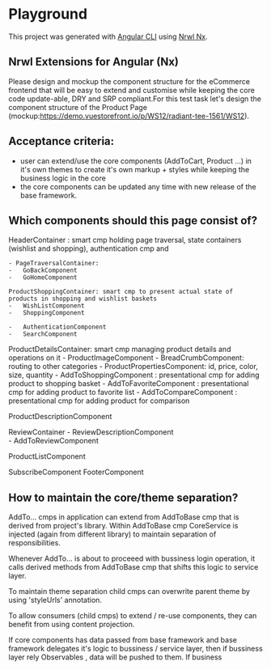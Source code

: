 # Playground

This project was generated with [Angular CLI](https://github.com/angular/angular-cli) using [Nrwl Nx](https://nrwl.io/nx).

## Nrwl Extensions for Angular (Nx)

Please design and mockup the component structure for the eCommerce frontend that will be easy to extend and customise while keeping the core code update-able, DRY and SRP compliant.For this test task let's design the component structure of the Product Page (mockup:https://demo.vuestorefront.io/p/WS12/radiant-tee-1561/WS12). 

## Acceptance criteria:

- user can extend/use the core components (AddToCart, Product ...) in it's own themes to create it's own markup + styles while keeping the business logic in the core
- the core components can be updated any time with new release of the base framework.

## Which components should this page consist of? 

HeaderContainer : smart cmp holding page traversal, state containers (wishlist and shopping), authentication cmp and 

    - PageTraversalContainer: 
	-	GoBackComponent
	-	GoHomeComponent

    ProductShoppingContainer: smart cmp to present actual state of products in shopping and wishlist baskets 
	-	WishListComponent
	-	ShoppingComponent

	-	AuthenticationComponent
	- 	SearchComponent

ProductDetailsContainer: smart cmp managing product details and operations on it 
	-	ProductImageComponent
	-	BreadCrumbComponent: routing to other categories
	-	ProductPropertiesComponent: id, price, color, size, quantity
	-	AddToShoppingComponent : presentational cmp for adding product to shopping basket
	-	AddToFavoriteComponent : presentational cmp for adding product to favorite list
	-	AddToCompareComponent : presentational cmp for adding product for comparison

ProductDescriptionComponent

ReviewContainer
	-	ReviewDescriptionComponent	
	-	AddToReviewComponent

ProductListComponent

SubscribeComponent
FooterComponent

## How to maintain the core/theme separation? 

AddTo... cmps in application can extend from AddToBase cmp that is derived from project's library. Within AddToBase cmp CoreService is injected (again from different library) to maintain separation of responsibilities. 

Whenever AddTo... is about to proceeed with bussiness login operation, it calls derived methods from AddToBase cmp that shifts this logic to service layer.

To maintain theme separation child cmps can overwrite parent theme by using 'styleUrls' annotation.

To allow consumers (child cmps) to extend / re-use components, they can benefit from using content projection.

If core components has data passed from base framework and base framework delegates it's logic to bussiness / service layer, then if bussiness layer rely Observables , data will be pushed to them.
If business 